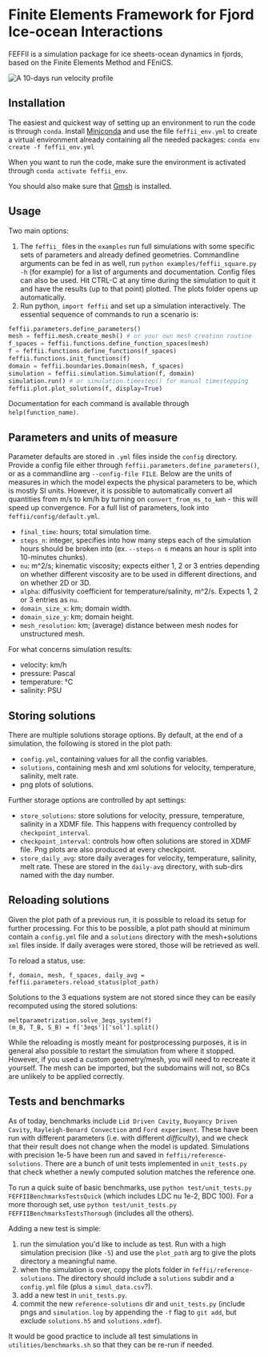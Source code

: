 # Finite Elements Framework for Fjord Ice-ocean Interactions
FEFFII is a simulation package for ice sheets-ocean dynamics in fjords, based on the Finite Elements Method and FEniCS. 

![A 10-days run velocity profile](https://www.thecrowned.org/feffii/mitgcm-10-days-refined-mesh/vel.png "A 10-days run velocity profile")

## Installation
The easiest and quickest way of setting up an environment to run the code is through `conda`.
Install [Miniconda](https://docs.conda.io/en/latest/miniconda.html) and use the file `feffii_env.yml` to create a virtual environment already containing all the needed packages:
`conda env create -f feffii_env.yml`

When you want to run the code, make sure the environment is activated through `conda activate feffii_env`.

You should also make sure that [Gmsh](http://gmsh.info/) is installed.

## Usage
Two main options:
1) The `feffii_` files in the `examples` run full simulations with some specific sets of parameters and already defined geometries. Commandline arguments can be fed in as well, run `python examples/feffii_square.py -h` (for example) for a list of arguments and documentation. Config files can also be used.
Hit CTRL-C at any time during the simulation to quit it and have the results (up to that point) plotted. The plots folder opens up automatically.
2) Run python, `import feffii` and set up a simulation interactively. The essential sequence of commands to run a scenario is:

```python
feffii.parameters.define_parameters()
mesh = feffii.mesh.create_mesh() # or your own mesh creation routine
f_spaces = feffii.functions.define_function_spaces(mesh)
f = feffii.functions.define_functions(f_spaces)
feffii.functions.init_functions(f)
domain = feffii.boundaries.Domain(mesh, f_spaces)
simulation = feffii.simulation.Simulation(f, domain)
simulation.run() # or simulation.timestep() for manual timestepping
feffii.plot.plot_solutions(f, display=True)
```

Documentation for each command is available through `help(function_name)`.

## Parameters and units of measure
Parameter defaults are stored in `.yml` files inside the `config` directory. Provide a config file either through `feffii.parameters.define_parameters()`, or as a commandline arg `--config-file FILE`. Below are the units of measures in which the model expects the physical parameters to be, which is mostly SI units. However, it is possible to automatically convert all quantities from m/s to km/h by turning on `convert_from_ms_to_kmh` - this will speed up convergence. For a full list of parameters, look into `feffii/config/default.yml`.

- `final_time`: hours; total simulation time.
- `steps_n`: integer, specifies into how many steps each of the simulation hours should be broken into (ex. `--steps-n 6` means an hour is split into 10-minutes chunks).
- `nu`: m^2/s; kinematic viscosity; expects either 1, 2 or 3 entries depending on whether different viscosity are to be used in different directions, and on whether 2D or 3D.
- `alpha`: diffusivity coefficient for temperature/salinity, m^2/s. Expects 1, 2 or 3 entries as `nu`.
- `domain_size_x`: km; domain width.
- `domain_size_y`: km; domain height.
- `mesh_resolution`: km; (average) distance between mesh nodes for unstructured mesh.

For what concerns simulation results:

- velocity: km/h
- pressure: Pascal
- temperature: °C
- salinity: PSU

## Storing solutions
There are multiple solutions storage options.
By default, at the end of a simulation, the following is stored in the plot path:
- `config.yml`, containing values for all the config variables.
- `solutions`, containing mesh and xml solutions for velocity, temperature, salinity, melt rate.
- png plots of solutions.

Further storage options are controlled by apt settings:
- `store_solutions`: store solutions for velocity, pressure, temperature, salinity in a XDMF file. This happens with frequency controlled by `checkpoint_interval`.
- `checkpoint_interval`: controls how often solutions are stored in XDMF file. Png plots are also produced at every checkpoint.
- `store_daily_avg`: store daily averages for velocity, temperature, salinity, melt rate. These are stored in the `daily-avg` directory, with sub-dirs named with the day number.

## Reloading solutions
Given the plot path of a previous run, it is possible to reload its setup for further processing. For this to be possible, a plot path should at minimum contain a `config.yml` file and a `solutions` directory with the mesh+solutions `xml` files inside. If daily averages were stored, those will be retrieved as well.

To reload a status, use:

`f, domain, mesh, f_spaces, daily_avg = feffii.parameters.reload_status(plot_path)`

Solutions to the 3 equations system are not stored since they can be easily recomputed using the stored solutions:
```
meltparametrization.solve_3eqs_system(f)
(m_B, T_B, S_B) = f['3eqs']['sol'].split()
```

While the reloading is mostly meant for postprocessing purposes, it is in general also possible to restart the simulation from where it stopped. However, if you used a custom geometry/mesh, you will need to recreate it yourself. The mesh can be imported, but the subdomains will not, so BCs are unlikely to be applied correctly.

## Tests and benchmarks
As of today, benchmarks include `Lid Driven Cavity`, `Buoyancy Driven Cavity`, `Rayleigh-Benard Convection` and `Ford experiment`. These have been run with different parameters (i.e. with different _difficulty_), and we check that their result does not change when the model is updated. Simulations with precision 1e-5 have been run and saved in `feffii/reference-solutions`. There are a bunch of unit tests implemented in `unit_tests.py` that check whether a newly computed solution matches the reference one.

To run a quick suite of basic benchmarks, use `python test/unit_tests.py FEFFIIBenchmarksTestsQuick` (which includes LDC nu 1e-2, BDC 100). For a more thorough set, use `python test/unit_tests.py FEFFIIBenchmarksTestsThorough` (includes all the others).

Adding a new test is simple:
1. run the simulation you'd like to include as test. Run with a high simulation precision (like `-5`) and use the `plot_path` arg to give the plots directory a meaningful name.
2. when the simulation is over, copy the plots folder in `feffii/reference-solutions`. The directory should include a `solutions` subdir and a `config.yml` file (plus a `simul_data.csv`?).
3. add a new test in `unit_tests.py`.
4. commit the new `reference-solutions` dir and `unit_tests.py` (include pngs and `simulation.log` by appending the `-f` flag to `git add`, but exclude `solutions.h5` and `solutions.xdmf`).

It would be good practice to include all test simulations in `utilities/benchmarks.sh` so that they can be re-run if needed.
